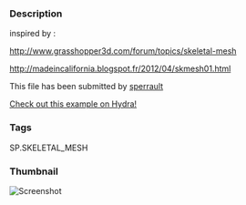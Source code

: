### Description 
inspired by :
http://www.grasshopper3d.com/forum/topics/skeletal-mesh
http://madeincalifornia.blogspot.fr/2012/04/skmesh01.html

This file has been submitted by [sperrault](https://github.com/sperrault)

[Check out this example on Hydra!](http://hydrashare.github.io/hydra/viewer?owner=sperrault&fork=hydra&id=SP.SKELETAL_MESH)
### Tags 
SP.SKELETAL_MESH
### Thumbnail 
![Screenshot](https://raw.githubusercontent.com/sperrault/hydra/master/SP.SKELETAL_MESH/thumbnail.png)
